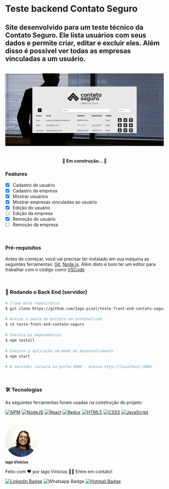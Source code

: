 # Teste backend Contato Seguro

## Site desenvolvido para um teste técnico da Contato Seguro. Ele lista usuários com seus dados e permite criar, editar e excluir eles. Além disso é possivel ver todas as empresas vinculadas a um usuário.

<br>

<div align="center"><img src="./src/img/site.png"></div>

<br>

<h4 align="center"> 
	🚧  Em construção...  🚧
</h4>

### Features

- [x] Cadastro de usuário
- [x] Cadastro da empresa
- [x] Mostrar usuários
- [x] Mostrar empresas vinculadas ao usuário
- [x] Edição do usuário
- [ ] Edição da empresa
- [x] Remoção do usuário
- [ ] Remoção da empresa

<br>

### Pré-requisitos

Antes de começar, você vai precisar ter instalado em sua máquina as seguintes ferramentas:
[Git](https://git-scm.com), [Node.js](https://nodejs.org/en/).
Além disto é bom ter um editor para trabalhar com o código como [VSCode](https://code.visualstudio.com/)

<br>

### 🎲 Rodando o Back End (servidor)

```bash
# Clone este repositório
$ git clone https://github.com/Iago-pixel/teste-front-end-contato-seguro.git

# Acesse a pasta do projeto no terminal/cmd
$ cd teste-front-end-contato-seguro

# Instale as dependências
$ npm install

# Execute a aplicação em modo de desenvolvimento
$ npm start

# O servidor inciará na porta:3000 - acesse http://localhost:3000
```

<br>

### 🛠 Tecnologias

As seguintes ferramentas foram usadas na construção do projeto:

[![NPM](https://img.shields.io/badge/NPM-%23CB3837.svg?style=for-the-badge&logo=npm&logoColor=white)](https://www.npmjs.com/)
[![NodeJS](https://img.shields.io/badge/node.js-6DA55F?style=for-the-badge&logo=node.js&logoColor=white)](https://nodejs.org/en)
[![React](https://img.shields.io/badge/react-%2320232a.svg?style=for-the-badge&logo=react&logoColor=%2361DAFB)](https://react.dev/)
[![Redux](https://img.shields.io/badge/redux-%23593d88.svg?style=for-the-badge&logo=redux&logoColor=white)](https://redux.js.org/)
[![HTML5](https://img.shields.io/badge/html5-%23E34F26.svg?style=for-the-badge&logo=html5&logoColor=white)](https://developer.mozilla.org/pt-BR/docs/Web/HTML)
[![CSS3](https://img.shields.io/badge/css3-%231572B6.svg?style=for-the-badge&logo=css3&logoColor=white)](https://developer.mozilla.org/pt-BR/docs/Web/CSS)
[![JavaScript](https://img.shields.io/badge/javascript-%23323330.svg?style=for-the-badge&logo=javascript&logoColor=%23F7DF1E)](https://developer.mozilla.org/pt-BR/docs/Web/JavaScript)

<br>

<img style="border-radius: 50%;" src="./src/img/perfil.jpeg" width="100px;" alt=""/>
<br />
<sub><b>Iago Vinícius</b></sub>

Feito com ❤️ por Iago Vinícius 👋🏽 Entre em contato!

[![Linkedin Badge](https://img.shields.io/badge/-Iago%20Vinícius-blue?style=flat-square&logo=Linkedin&logoColor=white&link=https://www.linkedin.com/in/iago-vinicius-souza/)](https://www.linkedin.com/in/iago-vinicius-souza/)
![Whatsapp Badge](https://img.shields.io/badge/-+5584987473102-25D366?style=flat-square&logo=whatsapp&logoColor=white&link=tel:+5584987473102)
[![Hotmail Badge](https://img.shields.io/badge/-pristonvinicius@hotmail.com-0078D4?style=flat-square&logo=microsoft-outlook&logoColor=white&link=mailto:pristonvinicius@hotmail.com)](mailto:pristonvinicius@hotmail.com)
